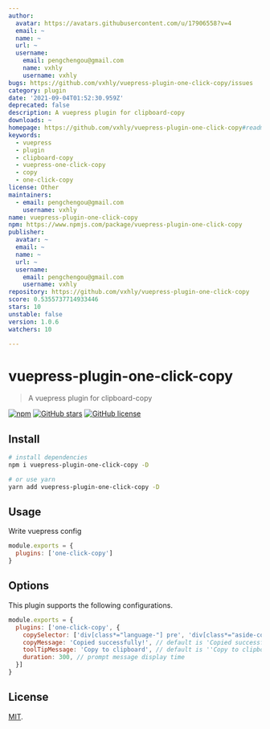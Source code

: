 ```yaml
---
author:
  avatar: https://avatars.githubusercontent.com/u/17906558?v=4
  email: ~
  name: ~
  url: ~
  username:
    email: pengchengou@gmail.com
    name: vxhly
    username: vxhly
bugs: https://github.com/vxhly/vuepress-plugin-one-click-copy/issues
category: plugin
date: '2021-09-04T01:52:30.959Z'
deprecated: false
description: A vuepress plugin for clipboard-copy
downloads: ~
homepage: https://github.com/vxhly/vuepress-plugin-one-click-copy#readme
keywords:
  - vuepress
  - plugin
  - clipboard-copy
  - vuepress-one-click-copy
  - copy
  - one-click-copy
license: Other
maintainers:
  - email: pengchengou@gmail.com
    username: vxhly
name: vuepress-plugin-one-click-copy
npm: https://www.npmjs.com/package/vuepress-plugin-one-click-copy
publisher:
  avatar: ~
  email: ~
  name: ~
  url: ~
  username:
    email: pengchengou@gmail.com
    username: vxhly
repository: https://github.com/vxhly/vuepress-plugin-one-click-copy
score: 0.5355737714933446
stars: 10
unstable: false
version: 1.0.6
watchers: 10

---
```


# vuepress-plugin-one-click-copy

> A vuepress plugin for clipboard-copy

[![npm](https://img.shields.io/npm/v/vuepress-plugin-one-click-copy.svg)](https://www.npmjs.com/package/vuepress-plugin-one-click-copy)
[![GitHub stars](https://img.shields.io/github/stars/vxhly/vuepress-plugin-one-click-copy)](https://github.com/vxhly/vuepress-plugin-one-click-copy/stargazers)
[![GitHub license](https://img.shields.io/github/license/vxhly/vuepress-plugin-one-click-copy)](https://github.com/vxhly/vuepress-plugin-one-click-copy/blob/master/LICENSE)

## Install

``` bash
# install dependencies
npm i vuepress-plugin-one-click-copy -D

# or use yarn
yarn add vuepress-plugin-one-click-copy -D
```

## Usage

Write vuepress config

``` javascript
module.exports = {
  plugins: ['one-click-copy']
}
```

## Options

This plugin supports the following configurations.

``` javascript
module.exports = {
  plugins: ['one-click-copy', {
    copySelector: ['div[class*="language-"] pre', 'div[class*="aside-code"] aside'], // String or Array
    copyMessage: 'Copied successfully!', // default is 'Copied successfully!'
    toolTipMessage: 'Copy to clipboard', // default is ''Copy to clipboard'
    duration: 300, // prompt message display time
  }]
}
```

## License

[MIT](https://github.com/vxhly/vuepress-plugin-one-click-copy/blob/master/LICENSE).
